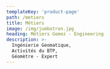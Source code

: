 ```yaml
---
templateKey: 'product-page'
path: /metiers
title: Métiers
image: /img/jumbotron.jpg
heading: Métiers Gomez - Engineering
description: >-
  Ingénierie Geomatique,
  Activités du BTP,
  Géomètre - Expert
---
```


